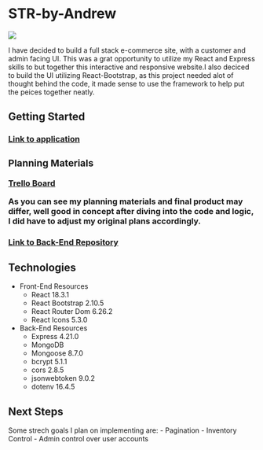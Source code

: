 <h1>STR-by-Andrew</h1>

<img src='public/images/Screenshot 2024-10-11 at 12.38.34 PM.png'>

<p>I have decided to build a full stack e-commerce site, with a customer and admin facing UI. This was a grat opportunity to utilize my React and Express skills to but together this interactive and responsive website.I also deciced to build the UI utilizing React-Bootstrap, as this project needed alot of thought behind the code, it made sense to use the framework to help put the peices together neatly.<p>

## Getting Started

<a href='https://str-by-andrew.netlify.app'><h3>Link to application<h3></a>

<h3>Planning Materials</h3>

<a href='https://trello.com/invite/b/670022c9289e84b159cbc404/ATTI7921751ced11aec49fd08d6583ab84372A040C13/e-commerce-project'>Trello Board</a>

<p>As you can see my planning materials and final product may differ, well good in concept after diving into the code and logic, I did have to adjust my original plans accordingly.</p>

<a href='https://github.com/andrewSantanastaso/str-by-andrew-server'> <h3>Link to Back-End Repository</h3></a>

## Technologies

- Front-End Resources
  - React 18.3.1
  - React Bootstrap 2.10.5
  - React Router Dom 6.26.2
  - React Icons 5.3.0
- Back-End Resources
  - Express 4.21.0
  - MongoDB
  - Mongoose 8.7.0
  - bcrypt 5.1.1
  - cors 2.8.5
  - jsonwebtoken 9.0.2
  - dotenv 16.4.5

## Next Steps

Some strech goals I plan on implementing are: - Pagination - Inventory Control - Admin control over user accounts
